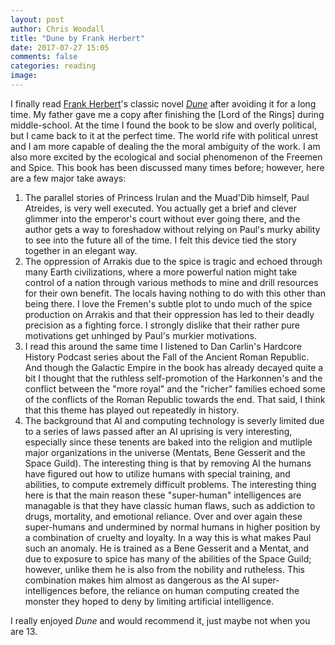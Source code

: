 ```yaml
---
layout: post
author: Chris Woodall
title: "Dune by Frank Herbert"
date: 2017-07-27 15:05
comments: false
categories: reading
image:
---
```


I finally read [Frank Herbert]'s classic novel _[Dune]_ after avoiding it for a
long time. My father gave me a copy after finishing the [Lord of the
Rings] during middle-school. At the time I found the book to be slow
and overly political, but I came back to it at the perfect time.
The world rife with political unrest and I am more capable of dealing the 
the moral ambiguity of the work. I am also more excited by the ecological and 
social phenomenon of the Freemen and Spice. This book has been discussed many
times before; however, here are a few major take aways: 

1. The parallel stories of Princess Irulan and the Muad'Dib himself, Paul
   Atreides, is very well executed. You actually get a brief and clever glimmer
   into the emperor's court without ever going there, and the author gets a way
   to foreshadow without relying on Paul's murky ability to see into the future
   all of the time. I felt this device tied the story together in an elegant way.
2. The oppression of Arrakis due to the spice is tragic and echoed through many
   Earth civilizations, where a more powerful nation might take control of a
   nation through various methods to mine and drill resources for their own
   benefit. The locals having nothing to do with this other than being there.
   I love the Fremen's subtle plot to undo much of the spice production on
   Arrakis and that their oppression has led to their deadly precision as a
   fighting force. I strongly dislike that their rather pure motivations get
   unhinged by Paul's murkier motivations.
3. I read this around the same time I listened to Dan Carlin's Hardcore History
   Podcast series about the Fall of the Ancient Roman Republic. And though the
   Galactic Empire in the book has already decayed quite a bit I thought that
   the ruthless self-promotion of the Harkonnen's and the conflict between the
   "more royal" and the "richer" families echoed some of the conflicts of the
   Roman Republic towards the end. That said, I think that this theme has played
   out repeatedly in history.
4. The background that AI and computing technology is severly limited due to a
   series of laws passed after an AI uprising is very interesting, especially
   since these tenents are baked into the religion and mutliple major
   organizations in the universe (Mentats, Bene Gesserit and the Space Guild).
   The interesting thing is that by removing AI the humans have figured out how
   to utilize humans with special training, and abilities, to compute extremely
   difficult problems. The interesting thing here is that the main reason these
   "super-human" intelligences are managable is that they have classic human
   flaws, such as addiction to drugs, mortality, and emotional reliance. Over
   and over again these super-humans and undermined by normal humans in higher
   position by a combination of cruelty and loyalty. In a way this is what makes
   Paul such an anomaly. He is trained as a Bene Gesserit and a Mentat, and due
   to exposure to spice has many of the abilities of the Space Guild; however,
   unlike them he is also from the nobility and rutheless. This combination
   makes him almost as dangerous as the AI super-intelligences before, the
   reliance on human computing created the monster they hoped to deny by limiting
   artificial intelligence.

I really enjoyed _Dune_ and would recommend it, just maybe not when
you are 13.

[Frank Herbert]: http://www.dunenovels.com/author/frank-herbert
[Dune]: https://www.amazon.com/Dune-Frank-Herbert-ebook/dp/B00B7NPRY8/ref=asap_bc?ie=UTF8
